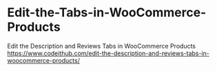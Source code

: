 # Edit-the-Tabs-in-WooCommerce-Products
Edit the Description and Reviews Tabs in WooCommerce Products<br>
https://www.codeithub.com/edit-the-description-and-reviews-tabs-in-woocommerce-products/
